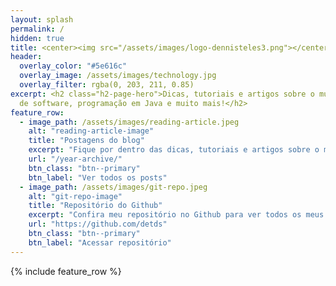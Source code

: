 ```yaml
---
layout: splash
permalink: /
hidden: true
title: <center><img src="/assets/images/logo-dennisteles3.png"></center>
header:
  overlay_color: "#5e616c"
  overlay_image: /assets/images/technology.jpg
  overlay_filter: rgba(0, 203, 211, 0.85)
excerpt: <h2 class="h2-page-hero">Dicas, tutoriais e artigos sobre o mundo de desenvolvimento
  de software, programação em Java e muito mais!</h2>
feature_row:
  - image_path: /assets/images/reading-article.jpeg
    alt: "reading-article-image"
    title: "Postagens do blog"
    excerpt: "Fique por dentro das dicas, tutoriais e artigos sobre o mundo de desenvolvimento."
    url: "/year-archive/"
    btn_class: "btn--primary"
    btn_label: "Ver todos os posts"
  - image_path: /assets/images/git-repo.jpeg
    alt: "git-repo-image"
    title: "Repositório do Github"
    excerpt: "Confira meu repositório no Github para ver todos os meus projetos."
    url: "https://github.com/detds"
    btn_class: "btn--primary"
    btn_label: "Acessar repositório"
---
```


<!-- {% include feature_row id="intro" type="center" %} -->

{% include feature_row %}